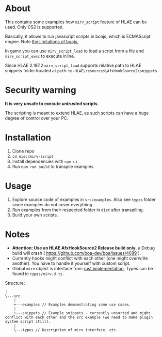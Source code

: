 # About

This contains some examples how `mirv_script` feature of HLAE can be used. Only CS2 is supported.

Basically, it allows to run javascript scripts in boajs, which is ECMAScript engine. Note [the limitations of boajs.](https://boajs.dev/conformance)

In game you can use `mirv_script_load` to load a script from a file and `mirv_script_exec` to execute inline.

Since HLAE 2.187.2 `mirv_script_load` supports relative path to HLAE snippets folder located at `path-to-HLAE\resources\AfxHookSource2\snippets`

# Security warning

**It is very unsafe to execute _untrusted_ scripts**.

The scripting is meant to extend HLAE, as such scripts can have a huge degree of control over your PC.

# Installation

1. Clone repo
2. `cd misc/mirv-script`
3. Install dependencies with `npm ci`
4. Run `npm run build` to transpile examples.

# Usage

1. Explore source code of examples in `src/examples`. Also see `types` folder since examples do not cover everything.
2. Run examples from their respected folder in `dist` after transpiling.
3. Build your own scripts.

# Notes

- **Attention: Use an HLAE AfxHookSource2 Release build only**, a Debug build will crash ( https://github.com/boa-dev/boa/issues/4089 ).
- Currently hooks might conflict with each other (one might overwrite another). You have to handle it yourself with custom script.
- Global `mirv` object is interface from [rust implementation](https://github.com/advancedfx/advancedfx/blob/main/AfxHookSource2Rs/src/lib.rs). Types can be found in `types/mirv.d.ts`.

Structure:
```
|
\---src
    |
    +---examples // Examples demonstrating some use cases.
    |
    +---snippets // Example snippets - currently unsorted and might conflict with each other and the src example (we need to make plugin system script still).
    |
    \---types // Description of mirv interface, etc.
```
